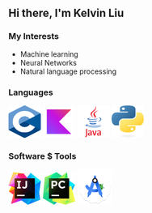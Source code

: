 ## Hi there, I'm Kelvin Liu

### My Interests
- Machine learning
- Neural Networks
- Natural language processing

### Languages
<div>
<img src="./assets/c.svg" alt="C" width=64 height=64>
<img src="./assets/kotlin.svg" alt="Kotlin" width=64 height=64>
<img src="./assets/java.png" alt="Java" width=64 height=64>
<img src="./assets/python.svg" alt="Python" width=64 height=64>
</div>

### Software $ Tools
<div>
<img src="./assets/idea.svg" alt="IDEA" width=64 height=64>
<img src="./assets/pycharm.svg" alt="PyCharm" width=64 height=64>
<img src="./assets/studio.svg" alt="Android Studio" width=70 height=70>
</div>
